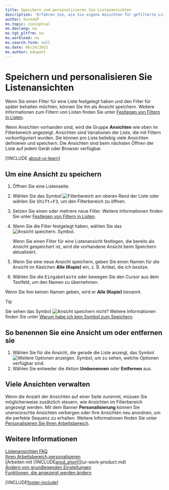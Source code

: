 ```yaml
---
title: Speichern und personalisieren Sie Listenansichten
description: 'Erfahren Sie, wie Sie eigene Ansichten für gefilterte Listen erstellen und wie Sie diese Ansichten speichern, umbenennen und verwalten können.'
author: SorenGP
ms.topic: conceptual
ms.devlang: na
ms.tgt_pltfrm: na
ms.workload: na
ms.search.form: null
ms.date: 06/24/2021
ms.author: edupont
---
```

# <a name="save-and-personalize-list-views"></a>Speichern und personalisieren Sie Listenansichten

Wenn Sie einen Filter für eine Liste festgelegt haben und den Filter für später behalten möchten, können Sie ihn als Ansicht speichern. Weitere Informationen zum Filtern von Listen finden Sie unter [Festlegen von Filtern in Listen](ui-enter-criteria-filters.md#setting-filters-on-lists).

Wenn Ansichten vorhanden sind, wird die Gruppe **Ansichten** wie oben im Filterbereich angezeigt. Ansichten sind Variationen der Liste, die mit Filtern vorkonfiguriert wurden. Sie können pro Liste beliebig viele Ansichten definieren und speichern. Die Ansichten sind beim nächsten Öffnen der Liste auf jedem Gerät oder Browser verfügbar.

[!INCLUDE [about-ui-learn](includes/about-ui-learn.md)]

## <a name="to-save-a-view"></a>Um eine Ansicht zu speichern

1. Öffnen Sie eine Listenseite.
2. Wählen Sie das Symbol ![Filterbereich](media/open-filter-pane-icon.png "Filterbereichssymbol") am oberen Rand der Liste oder wählen Sie <kbd>Shift</kbd>+<kbd>F3</kbd>, um den Filterbereich zu öffnen.
3. Setzen Sie einen oder mehrere neue Filter. Weitere Informationen finden Sie unter [Festlegen von Filtern in Listen](ui-enter-criteria-filters.md#setting-filters-on-lists).
4. Wenn Sie die Filter festgelegt haben, wählen Sie das ![Ansicht speichern.](media/save_view_icon.png "Ansicht speichern") Symbol.

    Wenn Sie einen Filter für eine Listenansicht festlegen, die bereits als Ansicht gespeichert ist, wird die vorhandene Ansicht beim Speichern aktualisiert.
5. Wenn Sie eine neue Ansicht speichern, geben Sie einen Namen für die Ansicht im Kästchen **Alle (Kopie)** ein, z. B. Artikel, die ich besitze.
6. Wählen Sie die <kbd>Eingabetaste</kbd> oder bewegen Sie den Cursor aus dem Textfeld, um den Namen zu übernehmen.

Wenn Sie ihm keinen Namen geben, wird er **Alle (Kopie)** benannt.

> [!TIP]
> Sie sehen das Symbol ![Ansicht speichern](media/save_view_icon.png "Ansicht speichern") nicht? Weitere Informationen finden Sie unter [Warum habe ich kein Symbol zum Speichern](/dynamics365/business-central/ui-views-faq#save).

## <a name="to-rename-or-remove-a-view"></a>So benennen Sie eine Ansicht um oder entfernen sie

1. Wählen Sie für die Ansicht, die gerade die Liste anzeigt, das Symbol ![Weitere Optionen anzeigen.](media/show-more-options-icon.png "Weitere Optionen anzeigen") Symbol, um zu sehen, welche Optionen verfügbar sind.
2. Wählen Sie entweder die Aktion **Umbenennen** oder **Entfernen** aus.

## <a name="managing-many-views"></a>Viele Ansichten verwalten

Wenn die Anzahl der Ansichten auf einer Seite zunimmt, müssen Sie möglicherweise zusätzlich steuern, wie Ansichten im Filterbereich angezeigt werden. Mit dem Banner **Personalisierung** können Sie unerwünschte Ansichten verbergen oder Ihre Ansichten neu anordnen, um die perfekte Sequenz zu erhalten. Weitere Informationen finden Sie unter [Personalisieren Sie Ihren Arbeitsbereich](ui-personalization-user.md).

## <a name="see-also"></a>Weitere Informationen

[Listenansichten FAQ](ui-views-faq.yml)  
[Ihren Arbeitsbereich personalisieren](ui-personalization-user.md)    
[Arbeiten mit [!INCLUDE[prod_short](includes/prod_short.md)]](ui-work-product.md)    
[Ändern von grundlegenden Einstellungen](ui-change-basic-settings.md)  
[Funktionen, die angezeigt werden ändern](ui-experiences.md)  


[!INCLUDE[footer-include](includes/footer-banner.md)]
